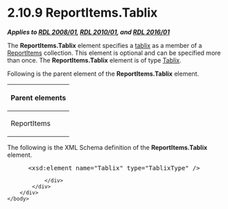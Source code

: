 <html dir="LTR" xmlns:mshelp="http://msdn.microsoft.com/mshelp" xmlns:ddue="http://ddue.schemas.microsoft.com/authoring/2003/5" xmlns:xlink="http://www.w3.org/1999/xlink" xmlns:tool="http://www.microsoft.com/tooltip">
    <head>
        <meta http-equiv="Content-Type" content="text/html; CHARSET=utf-8"></meta>
        <meta name="save" content="history"></meta>
        <title>2.10.9 ReportItems.Tablix</title>
        <xml>
            <mshelp:toctitle title="2.10.9 ReportItems.Tablix"></mshelp:toctitle>
            <mshelp:rltitle title="[MS-RDL]: ReportItems.Tablix"></mshelp:rltitle>
            <mshelp:keyword index="A" term="bda08693-48da-4548-9298-2f0f0d6bc4a4"></mshelp:keyword>
            <mshelp:attr name="DCSext.ContentType" value="open specification"></mshelp:attr>
            <mshelp:attr name="AssetID" value="bda08693-48da-4548-9298-2f0f0d6bc4a4"></mshelp:attr>
            <mshelp:attr name="TopicType" value="kbRef"></mshelp:attr>
            <mshelp:attr name="DCSext.Title" value="[MS-RDL]: ReportItems.Tablix" />
        </xml>
    </head>
    <body>
        <div id="header">
            <h1 class="heading">2.10.9 ReportItems.Tablix</h1>
        </div>
        <div id="mainSection">
            <div id="mainBody">
                <div id="allHistory" class="saveHistory"></div>
                <div id="sectionSection0" class="section" name="collapseableSection">
                    

<p><b><i>Applies to </i></b><a href="1e855f94-4617-47e4-b89e-0856c6cb420f.htm"><b><i>RDL 2008/01</i></b></a><b><i>,
</i></b><a href="3428e690-a348-4ec7-8a6a-8efb42d2cdee.htm"><b><i>RDL 2010/01</i></b></a><b><i>,
and </i></b><a href="52ce3983-2bfc-4e72-9359-42aaf5fe4509.htm"><b><i>RDL 2016/01</i></b></a></p>

<p>The <b>ReportItems.Tablix</b> element specifies a <a href="b2482b3f-74ab-4ca8-a9e5-c07955011743.htm#gt_f9f5d4be-2a9e-4556-90f6-d4ed1678f0b4">tablix</a> as a member of a <a href="c5fef915-e842-43b4-91f9-56af4eb15be0.htm">ReportItems</a> collection.
This element is optional and can be specified more than once. The <b>ReportItems.Tablix</b>
element is of type <a href="e42fb86e-799a-4202-8845-ac38831efccb.htm">Tablix</a>.</p>

<p>Following is the parent element of the <b>ReportItems.Tablix</b>
element.</p>

<table>
 <thead>
  <tr>
   <th>
   <p>Parent elements</p>
   </th>
  </tr>
 </thead>
 <tr>
  <td>
  <p>ReportItems</p>
  </td>
 </tr>
</table>

<p>The following is the XML Schema definition of the <b>ReportItems.Tablix</b>
element.</p>

<dl>
<dd>
<div><pre> &lt;xsd:element name=&quot;Tablix&quot; type=&quot;TablixType&quot; /&gt;
</pre></div>
</dd></dl>


                </div>
            </div>
        </div>
    </body>
</html>